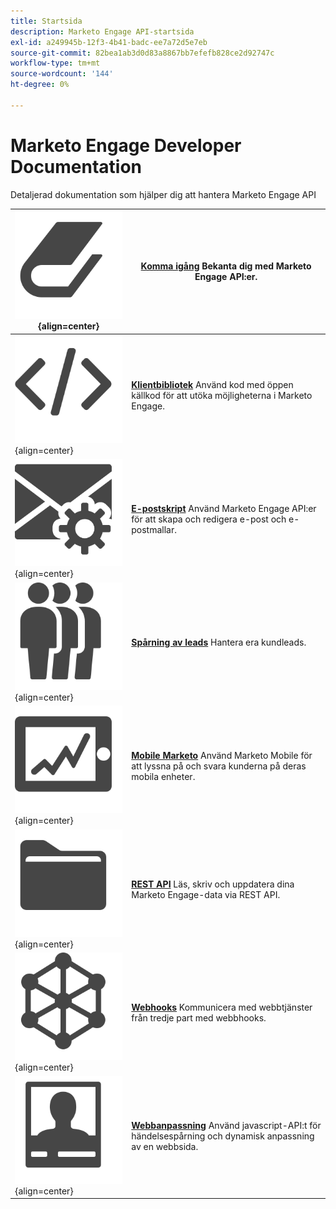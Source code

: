 ```yaml
---
title: Startsida
description: Marketo Engage API-startsida
exl-id: a249945b-12f3-4b41-badc-ee7a72d5e7eb
source-git-commit: 82bea1ab3d0d83a8867bb7efefb828ce2d92747c
workflow-type: tm+mt
source-wordcount: '144'
ht-degree: 0%

---
```


# Marketo Engage Developer Documentation

Detaljerad dokumentation som hjälper dig att hantera Marketo Engage API

| ![Komma igång](assets/Smock_Book_18_N.svg){align=center} | [**Komma igång**](getting-started.md)  Bekanta dig med Marketo Engage API:er. |
|---|---|
| ![Klientbibliotek](assets/Smock_Code_18_N.svg){align=center} | [**Klientbibliotek**](https://github.com/Marketo/Community-Supported-Client-Libraries) Använd kod med öppen källkod för att utöka möjligheterna i Marketo Engage. |
| ![E-postskript](assets/Smock_EmailGear_18_N.svg){align=center} | [**E-postskript**](rest-api/emails.md) Använd Marketo Engage API:er för att skapa och redigera e-post och e-postmallar. |
| ![Spårning av leads](assets/Smock_PeopleGroup_18_N.svg){align=center} | [**Spårning av leads**](javascript-api/lead-tracking.md) Hantera era kundleads. |
| ![Mobile Marketo](assets/Smock_MobileServices_18_N.svg){align=center} | [**Mobile Marketo**](mobile/mobile.md) Använd Marketo Mobile för att lyssna på och svara kunderna på deras mobila enheter. |
| ![REST API:er](assets/Smock_AppleFiles_18_N.svg){align=center} | [**REST API**](https://developer.adobe.com/marketo-apis/) Läs, skriv och uppdatera dina Marketo Engage-data via REST API. |
| ![Webhooks](assets/Smock_SocialNetwork_18_N.svg){align=center} | [**Webhooks**](webhooks/webhooks.md) Kommunicera med webbtjänster från tredje part med webbhooks. |
| ![Webbanpassning](assets/Smock_PersonalizationField_18_N.svg){align=center} | [**Webbanpassning**](javascript-api/web-personalization.md) Använd javascript-API:t för händelsespårning och dynamisk anpassning av en webbsida. |
